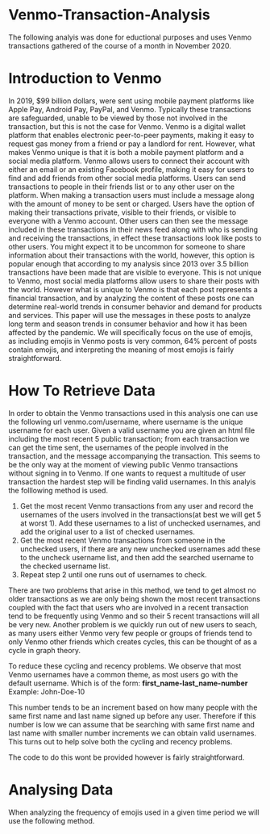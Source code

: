 # Venmo-Transaction-Analysis

The following analyis was done for eductional purposes and uses Venmo transactions gathered of the course of a month in November 2020.

# Introduction to Venmo

In 2019, $99 billion dollars, were sent using mobile payment platforms like Apple Pay, Android Pay, PayPal, and Venmo. Typically these transactions are safeguarded, unable to be viewed by those not involved in the transaction, but this is not the case for Venmo. Venmo is a digital wallet platform that enables electronic peer-to-peer payments, making it easy to request gas money from a friend or pay a landlord for rent. However, what makes Venmo unique is that it is both a mobile payment platform and a social media platform.
Venmo allows users to connect their account with either an email or an existing Facebook profile, making it easy for users to find and add friends from other social media platforms. Users can send transactions to people in their friends list or to any other user on the platform. When making a transaction users must include a message along with the amount of money to be sent or charged. Users have the option of making their transactions private, visible to their friends, or visible to everyone with a Venmo account. Other users can then see the message included in these transactions in their news feed along with who is sending and receiving the transactions, in effect these transactions look like posts to other users.
You might expect it to be uncommon for someone to share information about their transactions with the world, however, this option is popular enough that according to my analysis since 2013 over 3.5 billion transactions have been made that are visible to everyone.
This is not unique to Venmo, most social media platforms allow users to share their posts with the world. However what is unique to Venmo is that each post represents a financial transaction, and by analyzing the content of these posts one can determine real-world trends in consumer behavior and demand for products and services.
This paper will use the messages in these posts to analyze long term and season trends in consumer behavior and how it has been affected by the pandemic. We will specifically focus on the use of emojis, as including emojis in Venmo posts is very common, 64% percent of posts contain emojis, and interpreting the meaning of most emojis is fairly straightforward.

# How To Retrieve Data 

In order to obtain the Venmo transactions used in this analysis one can use the following url venmo.com/username, where username is the unique username for each user. Given a valid username you are given an html file including the most recent 5 public transaction; from each transaction we can get the time sent, the usernames of the people involved in the transaction, and the message accompanying the transaction. This seems to be the only way at the moment of viewing public Venmo transactions without signing in to Venmo. If one wants to request a multitude of user transaction the hardest step will be finding valid usernames. In this analyis the folllowing method is used.

1. Get the most recent Venmo transactions from any user and record the usernames of the users involved in the transactions(at best we will get 5 at worst 1). Add these usernames to a list of unchecked usernames, and add the original user to a list of checked usernames.
2. Get the most recent Venmo transactions from someone in the unchecked users, if there are any new unchecked usernames add these to the uncheck username list, and then add the searched username to the checked username list.
3. Repeat step 2 until one runs out of usernames to check. 

There are two problems that arise in this method, we tend to get almost no older transactions as  we are only being shown the most recent transactions coupled with the fact that users who are involved in a recent transaction tend to be frequently using Venmo and so their 5 recent transactions will all be very new. Another problem is we quickly run out of new users to seach, as many users either Venmo very few people or groups of friends tend to only Venmo other friends which creates cycles, this can be thought of as a cycle in graph theory.

To reduce these cycling and recency problems. We observe that most Venmo usernames have a common theme, as most users go with the default username. Which is of the form:
**first_name-last_name-number** Example: John-Doe-10

This number tends to be an increment based on how many people with the same first name and last name signed up before any user.
Therefore if this number is low we can assume that be searching with same first name and last name with smaller number increments we can obtain valid usernames.
This turns out to help solve both the cycling and recency problems.

The code to do this wont be provided however is fairly straightforward.

# Analysing Data

When analyzing the frequency of emojis used in a given time period we will use the following method.


